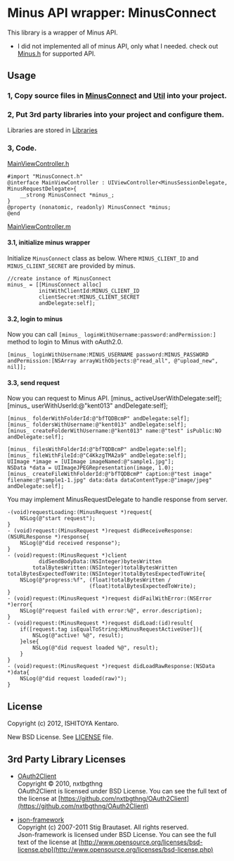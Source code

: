 Minus API wrapper: MinusConnect
==================================

This library is a wrapper of Minus API.  
* I did not implemented all of minus API, only what I needed.
check out [Minus.h](https://github.com/kent013/MinusConnect/blob/master/MinusConnect/MinusConnect/MinusConnect.h) for supported API. 

Usage
---------------------------------
### 1, Copy source files in [MinusConnect](https://github.com/kent013/MinusConnect/tree/master/MinusConnect/MinusConnect) and [Util](https://github.com/kent013/MinusConnect/tree/master/MinusConnect/Util) into your project.


### 2, Put 3rd party libraries into your project and configure them.
Libraries are stored in [Libraries](https://github.com/kent013/MinusConnect/tree/master/Libraries)

### 3, Code.  

[MainViewController.h](https://github.com/kent013/MinusConnect/blob/master/MinusConnect/MainViewController.h)

    #import "MinusConnect.h"
    @interface MainViewController : UIViewController<MinusSessionDelegate, MinusRequestDelegate>{
        __strong MinusConnect *minus_;
    }
    @property (nonatomic, readonly) MinusConnect *minus; 
    @end

[MainViewController.m](https://github.com/kent013/MinusConnect/blob/master/MinusConnect/MainViewController.m)

#### 3.1, initialize minus wrapper
Initialize `MinusConnect` class as below. Where `MINUS_CLIENT_ID` and `MINUS_CLIENT_SECRET` are provided by minus. 

    //create instance of MinusConnect
    minus_ = [[MinusConnect alloc] 
              initWithClientId:MINUS_CLIENT_ID
              clientSecret:MINUS_CLIENT_SECRET 
              andDelegate:self];

#### 3.2, login to minus
Now you can call `[minus_ loginWithUsername:password:andPermission:]` method to login to Minus with oAuth2.0. 

    [minus_ loginWithUsername:MINUS_USERNAME password:MINUS_PASSWORD andPermission:[NSArray arrayWithObjects:@"read_all", @"upload_new", nil]];


#### 3.3, send request 
Now you can request to Minus API. 
    [minus_ activeUserWithDelegate:self];
    [minus_ userWithUserId:@"kent013" andDelegate:self];
    
    [minus_ folderWithFolderId:@"bfTQDBcmP" andDelegate:self];
    [minus_ foldersWithUsername:@"kent013" andDelegate:self];
    [minus_ createFolderWithUsername:@"kent013" name:@"test" isPublic:NO andDelegate:self];

    [minus_ filesWithFolderId:@"bfTQDBcmP" andDelegate:self];
    [minus_ fileWithFileId:@"C4KkzgTMA2a9" andDelegate:self];
    UIImage *image = [UIImage imageNamed:@"sample1.jpg"];
    NSData *data = UIImageJPEGRepresentation(image, 1.0);
    [minus_ createFileWithFolderId:@"bfTQDBcmP" caption:@"test image" filename:@"sample1-1.jpg" data:data dataContentType:@"image/jpeg" andDelegate:self];

You may implement MinusRequestDelegate to handle response from server. 

    -(void)requestLoading:(MinusRequest *)request{
        NSLog(@"start request");
    }
    - (void)request:(MinusRequest *)request didReceiveResponse:(NSURLResponse *)response{
        NSLog(@"did received response");
    }
    - (void)request:(MinusRequest *)client 
              didSendBodyData:(NSInteger)bytesWritten 
            totalBytesWritten:(NSInteger)totalBytesWritten
    totalBytesExpectedToWrite:(NSInteger)totalBytesExpectedToWrite{
        NSLog(@"progress:%f", (float)totalBytesWritten /
                              (float)totalBytesExpectedToWrite);
    }
    - (void)request:(MinusRequest *)request didFailWithError:(NSError *)error{
        NSLog(@"request failed with error:%@", error.description);
    }
    - (void)request:(MinusRequest *)request didLoad:(id)result{
        if([request.tag isEqualToString:kMinusRequestActiveUser]){
            NSLog(@"active! %@", result);
        }else{
            NSLog(@"did request loaded %@", result);
        }
    }
    - (void)request:(MinusRequest *)request didLoadRawResponse:(NSData *)data{
        NSLog(@"did request loaded(raw)");    
    }

License
-------------------------------------
Copyright (c) 2012, ISHITOYA Kentaro. 

New BSD License. See [LICENSE](https://github.com/kent013/MinusConnect/blob/master/LICENSE) file. 

3rd Party Library Licenses
------------------------------------
 * [OAuth2Client](https://github.com/nxtbgthng/OAuth2Client)  
    Copyright © 2010, nxtbgthng  
    OAuth2Client is licensed under BSD License. You can see the full text of the license at [https://github.com/nxtbgthng/OAuth2Client](https://github.com/nxtbgthng/OAuth2Client)

 * [json-framework](https://github.com/stig/json-framework/)  
    Copyright (c) 2007-2011 Stig Brautaset. All rights reserved.  
    Json-framework is licensed under BSD License. You can see the full text of the license at [http://www.opensource.org/licenses/bsd-license.php](http://www.opensource.org/licenses/bsd-license.php)
